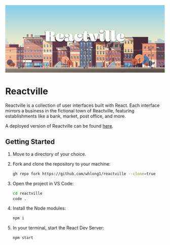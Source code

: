 <img src="src/assets/screenshots/landing.png"/>

# Reactville

Reactville is a collection of user interfaces built with React. Each interface mirrors a business in the fictional town of Reactville, featuring establishments like a bank, market, post office, and more.

A deployed version of Reactville can be found [here](https://reactville-app.netlify.app/).

## Getting Started

1. Move to a directory of your choice.
2. Fork and clone the repository to your machine:

    ```bash
    gh repo fork https://github.com/whlong1/reactville --clone=true
    ```

3. Open the project in VS Code:

    ```bash
    cd reactville
    code .
    ```

4. Install the Node modules:

    ```bash
    npm i
    ```

5. In your terminal, start the React Dev Server:

    ```bash
    npm start
    ```